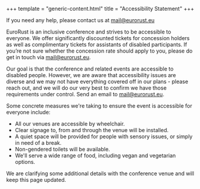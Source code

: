 +++
template = "generic-content.html"
title = "Accessibility Statement"
+++

<p>
If you need any help, please contact us at <a href="mailto:mail@eurorust.eu">mail@eurorust.eu</a>
</p>
<p class="note">
	EuroRust is an inclusive conference and strives to be accessible to everyone. We offer significantly discounted
	tickets for concession holders as well as complimentary tickets for assistants of disabled participants. If you’re
	not sure whether the concession rate should apply to you, please do get in touch via <a
	href="mailto:mail@eurorust.eu">mail@eurorust.eu</a>.
</p>
<p>
	Our goal is that the conference and related events are accessible to disabled people. However, we are aware that
	accessibility issues are diverse and we may not have everything covered off in our plans - please reach out, and
	we will do our very best to confirm we have those requirements under control. Send an email to <a
	href="mailto:mail@eurorust.eu">mail@eurorust.eu</a>.
</p>
<p>
	Some concrete measures we're taking to ensure the event is accessible for everyone include:
</p>
<ul>
	<li>All our venues are accessible by wheelchair.</li>
	<li>Clear signage to, from and through the venue will be installed.</li>
	<li>A quiet space will be provided for people with sensory issues, or simply in need of a break.</li>
	<li>Non-gendered toilets will be available.</li>
	<li>We'll serve a wide range of food, including vegan and vegetarian options.</li>
</ul>
<p>
	We are clarifying some additional details with the conference venue and will keep this page updated.
</p>